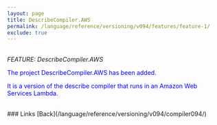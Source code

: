 ```yaml
---
layout: page
title: DescribeCompiler.AWS
permalink: /language/reference/versioning/v094/features/feature-1/
exclude: true
---
```

<br>_FEATURE: DescribeCompiler.AWS_

<span style="color:blue">The project DescribeCompiler.AWS has been added.</span>

<span style="color:blue">It is a version of the describe compiler that runs in an Amazon Web Services Lambda.</span>


<br>
### Links
[Back](/language/reference/versioning/v094/compiler094/)